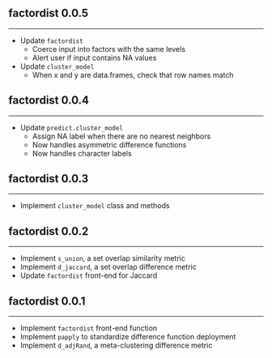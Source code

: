 ## factordist 0.0.5
---------------------
* Update `factordist`
    * Coerce input into factors with the same levels
    * Alert user if input contains NA values
* Update `cluster_model`
    * When x and y are data.frames, check that row names match

## factordist 0.0.4
---------------------
* Update `predict.cluster_model`
  * Assign NA label when there are no nearest neighbors
  * Now handles asymmetric difference functions
  * Now handles character labels

## factordist 0.0.3
---------------------
* Implement `cluster_model` class and methods

## factordist 0.0.2
---------------------
* Implement `s_union`, a set overlap similarity metric
* Implement `d_jaccard`, a set overlap difference metric
* Update `factordist` front-end for Jaccard

## factordist 0.0.1
---------------------
* Implement `factordist` front-end function
* Implement `papply` to standardize difference function deployment
* Implement `d_adjRand`, a meta-clustering difference metric
